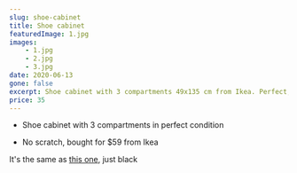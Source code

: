 ```yaml
---
slug: shoe-cabinet
title: Shoe cabinet
featuredImage: 1.jpg
images:
    - 1.jpg
    - 2.jpg
    - 3.jpg
date: 2020-06-13
gone: false
excerpt: Shoe cabinet with 3 compartments 49x135 cm from Ikea. Perfect, no scratch
price: 35
---
```

* Shoe cabinet with 3 compartments in perfect condition

* No scratch, bought for $59 from Ikea

It's the same as [this one](https://www.ikea.com/au/en/p/bissa-shoe-cabinet-with-3-compartments-white-90242740/), just black
